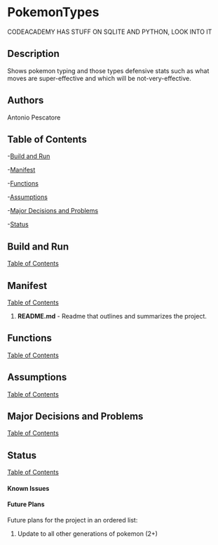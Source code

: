 # PokemonTypes

CODEACADEMY HAS STUFF ON SQLITE AND PYTHON, LOOK INTO IT

## Description
Shows pokemon typing and those types defensive stats such as what moves are super-effective and which will be not-very-effective.   

## Authors
Antonio Pescatore

## Table of Contents

-[Build and Run](#build-and-run)

-[Manifest](#manifest)

-[Functions](#functions)

-[Assumptions](#assumptions)

-[Major Decisions and Problems](#major-decisions-and-problems)

-[Status](#status)


## Build and Run
[Table of Contents](#table-of-contents)

## Manifest
[Table of Contents](#table-of-contents)

1. **README.md** - Readme that outlines and summarizes the project.

## Functions
[Table of Contents](#table-of-contents)

## Assumptions
[Table of Contents](#table-of-contents)

## Major Decisions and Problems
[Table of Contents](#table-of-contents)

## Status
[Table of Contents](#table-of-contents)

#### Known Issues

#### Future Plans

Future plans for the project in an ordered list:
1. Update to all other generations of pokemon (2+)
